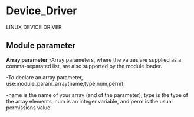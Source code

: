# Device_Driver
LINUX DEVICE DRIVER


## Module parameter
**Array parameter**
-Array parameters, where the values are supplied as a comma-separated list, are also
supported by the module loader. 

-To declare an array parameter, use:module_param_array(name,type,num,perm);

-name is the name of your array (and of the parameter), type is the type of the
array elements, num is an integer variable, and perm is the usual permissions value.
